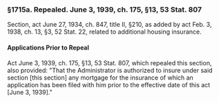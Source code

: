 ### §1715a. Repealed. June 3, 1939, ch. 175, §13, 53 Stat. 807 ###

Section, act June 27, 1934, ch. 847, title II, §210, as added by act Feb. 3, 1938, ch. 13, §3, 52 Stat. 22, related to additional housing insurance.

#### Applications Prior to Repeal ####

Act June 3, 1939, ch. 175, §13, 53 Stat. 807, which repealed this section, also provided: "That the Administrator is authorized to insure under said section [this section] any mortgage for the insurance of which an application has been filed with him prior to the effective date of this act [June 3, 1939]."